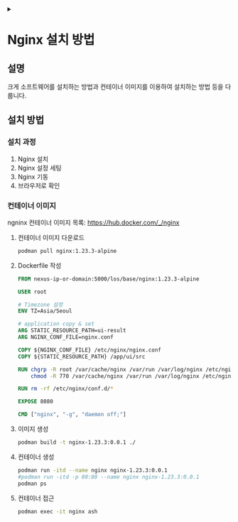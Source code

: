 <link rel="stylesheet" type="text/css" href="/css/header.css">
<link rel="stylesheet" type="text/css" href="/css/bootstrap/5.3.0-alpha1/bootstrap.css">
<div class="sticky-top bg-white pt-1 pb-2" id="header-div-max"></div>
<details id="display-none"><summary></summary>
  <script src="/js/header.js" defer="defer"></script>
  <script src="/js/table/numbering.js" defer="defer"></script>
  <script src="/js/bootstrap/5.3.0-alpha1/bootstrap.bundle.js" defer="defer"></script>
</details>

# Nginx 설치 방법

## 설명

크게 소프트웨어를 설치하는 방법과 컨테이너 이미지를 이용하여 설치하는 방법 등을 다룹니다.

## 설치 방법

### 설치 과정

1. Nginx 설치
2. Nginx 설정 세팅
3. Nginx 기동
4. 브라우저로 확인

### 컨테이너 이미지

ngninx 컨테이너 이미지 목록: <https://hub.docker.com/_/nginx>

1. 컨테이너 이미지 다운로드

    ```bash
    podman pull nginx:1.23.3-alpine
    ```

1. Dockerfile 작성

    ```dockerfile
    FROM nexus-ip-or-domain:5000/los/base/nginx:1.23.3-alpine

    USER root

    # Timezone 설정
    ENV TZ=Asia/Seoul

    # application copy & set
    ARG STATIC_RESOURCE_PATH=ui-result
    ARG NGINX_CONF_FILE=nginx.conf

    COPY ${NGINX_CONF_FILE} /etc/nginx/nginx.conf
    COPY ${STATIC_RESOURCE_PATH} /app/ui/src

    RUN chgrp -R root /var/cache/nginx /var/run /var/log/nginx /etc/nginx && \
        chmod -R 770 /var/cache/nginx /var/run /var/log/nginx /etc/nginx

    RUN rm -rf /etc/nginx/conf.d/*

    EXPOSE 8080

    CMD ["nginx", "-g", "daemon off;"]
    ```

1. 이미지 생성

    ```bash
    podman build -t nginx-1.23.3:0.0.1 ./
    ```

1. 컨테이너 생성

    ```bash
    podman run -itd --name nginx nginx-1.23.3:0.0.1
    #podman run -itd -p 80:80 --name nginx nginx-1.23.3:0.0.1
    podman ps
    ```

1. 컨테이너 접근

    ```bash
    podman exec -it nginx ash
    ```

<!-- TODO: ## CentOS 8 설치 -->